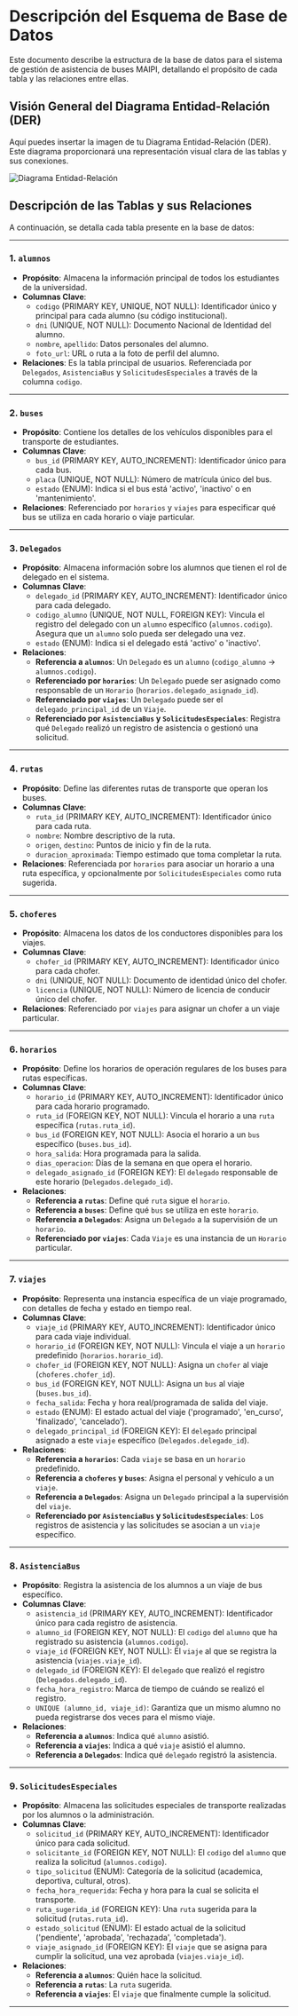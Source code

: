 # Descripción del Esquema de Base de Datos

Este documento describe la estructura de la base de datos para el sistema de gestión de asistencia de buses MAIPI, detallando el propósito de cada tabla y las relaciones entre ellas.

## Visión General del Diagrama Entidad-Relación (DER)

Aquí puedes insertar la imagen de tu Diagrama Entidad-Relación (DER). Este diagrama proporcionará una representación visual clara de las tablas y sus conexiones.


![Diagrama Entidad-Relación](modelo_ER.png)


## Descripción de las Tablas y sus Relaciones

A continuación, se detalla cada tabla presente en la base de datos:

-----

### 1\. `alumnos`

  * **Propósito**: Almacena la información principal de todos los estudiantes de la universidad.
  * **Columnas Clave**:
      * `codigo` (PRIMARY KEY, UNIQUE, NOT NULL): Identificador único y principal para cada alumno (su código institucional).
      * `dni` (UNIQUE, NOT NULL): Documento Nacional de Identidad del alumno.
      * `nombre`, `apellido`: Datos personales del alumno.
      * `foto_url`: URL o ruta a la foto de perfil del alumno.
  * **Relaciones**: Es la tabla principal de usuarios. Referenciada por `Delegados`, `AsistenciaBus` y `SolicitudesEspeciales` a través de la columna `codigo`.

-----

### 2\. `buses`

  * **Propósito**: Contiene los detalles de los vehículos disponibles para el transporte de estudiantes.
  * **Columnas Clave**:
      * `bus_id` (PRIMARY KEY, AUTO\_INCREMENT): Identificador único para cada bus.
      * `placa` (UNIQUE, NOT NULL): Número de matrícula único del bus.
      * `estado` (ENUM): Indica si el bus está 'activo', 'inactivo' o en 'mantenimiento'.
  * **Relaciones**: Referenciado por `horarios` y `viajes` para especificar qué bus se utiliza en cada horario o viaje particular.

-----

### 3\. `Delegados`

  * **Propósito**: Almacena información sobre los alumnos que tienen el rol de delegado en el sistema.
  * **Columnas Clave**:
      * `delegado_id` (PRIMARY KEY, AUTO\_INCREMENT): Identificador único para cada delegado.
      * `codigo_alumno` (UNIQUE, NOT NULL, FOREIGN KEY): Vincula el registro del delegado con un `alumno` específico (`alumnos.codigo`). Asegura que un `alumno` solo pueda ser delegado una vez.
      * `estado` (ENUM): Indica si el delegado está 'activo' o 'inactivo'.
  * **Relaciones**:
      * **Referencia a `alumnos`**: Un `Delegado` es un `alumno` (`codigo_alumno` -\> `alumnos.codigo`).
      * **Referenciado por `horarios`**: Un `Delegado` puede ser asignado como responsable de un `Horario` (`horarios.delegado_asignado_id`).
      * **Referenciado por `viajes`**: Un `Delegado` puede ser el `delegado_principal_id` de un `Viaje`.
      * **Referenciado por `AsistenciaBus` y `SolicitudesEspeciales`**: Registra qué `Delegado` realizó un registro de asistencia o gestionó una solicitud.

-----

### 4\. `rutas`

  * **Propósito**: Define las diferentes rutas de transporte que operan los buses.
  * **Columnas Clave**:
      * `ruta_id` (PRIMARY KEY, AUTO\_INCREMENT): Identificador único para cada ruta.
      * `nombre`: Nombre descriptivo de la ruta.
      * `origen`, `destino`: Puntos de inicio y fin de la ruta.
      * `duracion_aproximada`: Tiempo estimado que toma completar la ruta.
  * **Relaciones**: Referenciada por `horarios` para asociar un horario a una ruta específica, y opcionalmente por `SolicitudesEspeciales` como ruta sugerida.

-----

### 5\. `choferes`

  * **Propósito**: Almacena los datos de los conductores disponibles para los viajes.
  * **Columnas Clave**:
      * `chofer_id` (PRIMARY KEY, AUTO\_INCREMENT): Identificador único para cada chofer.
      * `dni` (UNIQUE, NOT NULL): Documento de identidad único del chofer.
      * `licencia` (UNIQUE, NOT NULL): Número de licencia de conducir único del chofer.
  * **Relaciones**: Referenciado por `viajes` para asignar un chofer a un viaje particular.

-----

### 6\. `horarios`

  * **Propósito**: Define los horarios de operación regulares de los buses para rutas específicas.
  * **Columnas Clave**:
      * `horario_id` (PRIMARY KEY, AUTO\_INCREMENT): Identificador único para cada horario programado.
      * `ruta_id` (FOREIGN KEY, NOT NULL): Vincula el horario a una `ruta` específica (`rutas.ruta_id`).
      * `bus_id` (FOREIGN KEY, NOT NULL): Asocia el horario a un `bus` específico (`buses.bus_id`).
      * `hora_salida`: Hora programada para la salida.
      * `dias_operacion`: Días de la semana en que opera el horario.
      * `delegado_asignado_id` (FOREIGN KEY): El `delegado` responsable de este horario (`Delegados.delegado_id`).
  * **Relaciones**:
      * **Referencia a `rutas`**: Define qué `ruta` sigue el `horario`.
      * **Referencia a `buses`**: Define qué `bus` se utiliza en este `horario`.
      * **Referencia a `Delegados`**: Asigna un `Delegado` a la supervisión de un `horario`.
      * **Referenciado por `viajes`**: Cada `Viaje` es una instancia de un `Horario` particular.

-----

### 7\. `viajes`

  * **Propósito**: Representa una instancia específica de un viaje programado, con detalles de fecha y estado en tiempo real.
  * **Columnas Clave**:
      * `viaje_id` (PRIMARY KEY, AUTO\_INCREMENT): Identificador único para cada viaje individual.
      * `horario_id` (FOREIGN KEY, NOT NULL): Vincula el viaje a un `horario` predefinido (`horarios.horario_id`).
      * `chofer_id` (FOREIGN KEY, NOT NULL): Asigna un `chofer` al viaje (`choferes.chofer_id`).
      * `bus_id` (FOREIGN KEY, NOT NULL): Asigna un `bus` al viaje (`buses.bus_id`).
      * `fecha_salida`: Fecha y hora real/programada de salida del viaje.
      * `estado` (ENUM): El estado actual del viaje ('programado', 'en\_curso', 'finalizado', 'cancelado').
      * `delegado_principal_id` (FOREIGN KEY): El `delegado` principal asignado a este `viaje` específico (`Delegados.delegado_id`).
  * **Relaciones**:
      * **Referencia a `horarios`**: Cada `viaje` se basa en un `horario` predefinido.
      * **Referencia a `choferes` y `buses`**: Asigna el personal y vehículo a un `viaje`.
      * **Referencia a `Delegados`**: Asigna un `Delegado` principal a la supervisión del `viaje`.
      * **Referenciado por `AsistenciaBus` y `SolicitudesEspeciales`**: Los registros de asistencia y las solicitudes se asocian a un `viaje` específico.

-----

### 8\. `AsistenciaBus`

  * **Propósito**: Registra la asistencia de los alumnos a un viaje de bus específico.
  * **Columnas Clave**:
      * `asistencia_id` (PRIMARY KEY, AUTO\_INCREMENT): Identificador único para cada registro de asistencia.
      * `alumno_id` (FOREIGN KEY, NOT NULL): El `codigo` del `alumno` que ha registrado su asistencia (`alumnos.codigo`).
      * `viaje_id` (FOREIGN KEY, NOT NULL): El `viaje` al que se registra la asistencia (`viajes.viaje_id`).
      * `delegado_id` (FOREIGN KEY): El `delegado` que realizó el registro (`Delegados.delegado_id`).
      * `fecha_hora_registro`: Marca de tiempo de cuándo se realizó el registro.
      * `UNIQUE (alumno_id, viaje_id)`: Garantiza que un mismo alumno no pueda registrarse dos veces para el mismo viaje.
  * **Relaciones**:
      * **Referencia a `alumnos`**: Indica qué `alumno` asistió.
      * **Referencia a `viajes`**: Indica a qué `viaje` asistió el alumno.
      * **Referencia a `Delegados`**: Indica qué `delegado` registró la asistencia.

-----

### 9\. `SolicitudesEspeciales`

  * **Propósito**: Almacena las solicitudes especiales de transporte realizadas por los alumnos o la administración.
  * **Columnas Clave**:
      * `solicitud_id` (PRIMARY KEY, AUTO\_INCREMENT): Identificador único para cada solicitud.
      * `solicitante_id` (FOREIGN KEY, NOT NULL): El `codigo` del `alumno` que realiza la solicitud (`alumnos.codigo`).
      * `tipo_solicitud` (ENUM): Categoría de la solicitud (academica, deportiva, cultural, otros).
      * `fecha_hora_requerida`: Fecha y hora para la cual se solicita el transporte.
      * `ruta_sugerida_id` (FOREIGN KEY): Una `ruta` sugerida para la solicitud (`rutas.ruta_id`).
      * `estado_solicitud` (ENUM): El estado actual de la solicitud ('pendiente', 'aprobada', 'rechazada', 'completada').
      * `viaje_asignado_id` (FOREIGN KEY): El `viaje` que se asigna para cumplir la solicitud, una vez aprobada (`viajes.viaje_id`).
  * **Relaciones**:
      * **Referencia a `alumnos`**: Quién hace la solicitud.
      * **Referencia a `rutas`**: La `ruta` sugerida.
      * **Referencia a `viajes`**: El `viaje` que finalmente cumple la solicitud.

-----
